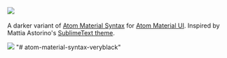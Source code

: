 ![](http://i.imgur.com/f58FC9u.png)
---

A darker variant of [Atom Material Syntax](https://github.com/silvestreh/atom-material-ui) for [Atom Material UI](https://github.com/silvestreh/atom-material-ui). Inspired by Mattia Astorino's [SublimeText theme](https://github.com/equinusocio/material-theme).

![](http://i.imgur.com/2mxpDcl.png)
"# atom-material-syntax-veryblack" 
